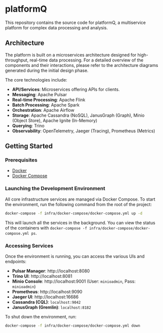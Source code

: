 # platformQ

This repository contains the source code for platformQ, a multiservice platform for complex data processing and analysis.

## Architecture

The platform is built on a microservices architecture designed for high-throughput, real-time data processing. For a detailed overview of the components and their interactions, please refer to the architecture diagrams generated during the initial design phase.

The core technologies include:
- **API/Services**: Microservices offering APIs for clients.
- **Messaging**: Apache Pulsar
- **Real-time Processing**: Apache Flink
- **Batch Processing**: Apache Spark
- **Orchestration**: Apache Airflow
- **Storage**: Apache Cassandra (NoSQL), JanusGraph (Graph), Minio (Object Store), Apache Ignite (In-Memory)
- **Querying**: Trino
- **Observability**: OpenTelemetry, Jaeger (Tracing), Prometheus (Metrics)

## Getting Started

### Prerequisites

- [Docker](https://docs.docker.com/get-docker/)
- [Docker Compose](https://docs.docker.com/compose/install/)

### Launching the Development Environment

All core infrastructure services are managed via Docker Compose. To start the environment, run the following command from the root of the project:

```bash
docker-compose -f infra/docker-compose/docker-compose.yml up -d
```

This will launch all the services in the background. You can view the status of the containers with `docker-compose -f infra/docker-compose/docker-compose.yml ps`.

### Accessing Services

Once the environment is running, you can access the various UIs and endpoints:

- **Pulsar Manager**: http://localhost:8080
- **Trino UI**: http://localhost:8081
- **Minio Console**: http://localhost:9001 (User: `minioadmin`, Pass: `minioadmin`)
- **Prometheus**: http://localhost:9090
- **Jaeger UI**: http://localhost:16686
- **Cassandra (CQL)**: `localhost:9042`
- **JanusGraph (Gremlin)**: `localhost:8182`

To shut down the environment, run:

```bash
docker-compose -f infra/docker-compose/docker-compose.yml down
``` 